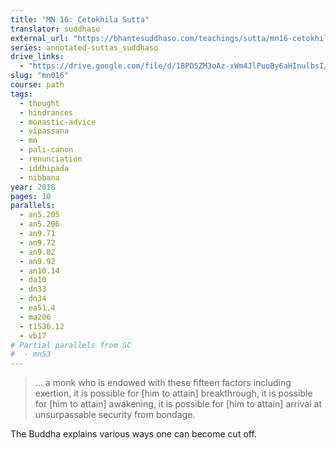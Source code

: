```yaml
---
title: "MN 16: Cetokhila Sutta"
translator: suddhaso
external_url: "https://bhantesuddhaso.com/teachings/sutta/mn16-cetokhila-sutta-annotated/"
series: annotated-suttas_suddhaso
drive_links:
  - "https://drive.google.com/file/d/1BPDSZM3oAz-xWm4JlPuoBy6aHInulbsI/view?usp=drivesdk"
slug: "mn016"
course: path
tags:
  - thought
  - hindrances
  - monastic-advice
  - vipassana
  - mn
  - pali-canon
  - renunciation
  - iddhipada
  - nibbana
year: 2018
pages: 10
parallels:
  - an5.205
  - an5.206
  - an9.71
  - an9.72
  - an9.82
  - an9.92
  - an10.14
  - da10
  - dn33
  - dn34
  - ea51.4
  - ma206
  - t1536.12
  - vb17
# Partial parallels from SC
#  - mn53
---
```


> … a monk who is endowed with these fifteen factors including exertion, it is possible for [him to attain] breakthrough, it is possible for [him to attain] awakening, it is possible for [him to attain] arrival at unsurpassable security from bondage.

The Buddha explains various ways one can become cut off.

